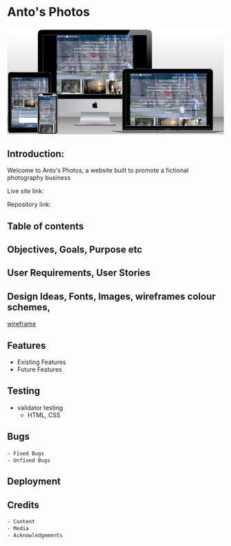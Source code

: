 # Anto's Photos
![Antos Photos techsini mockup](readme-extras/techsini-antosphotos-mockup.jpg)
## Introduction:
Welcome to Anto's Photos, a website built to promote a fictional photography business

Live site link:

Repository link:

## Table of contents
## Objectives, Goals, Purpose etc
## User Requirements, User Stories
## Design Ideas, Fonts, Images,  wireframes colour schemes,
[wireframe](readme-extras/wireframe.pdf)
## Features
  - Existing Features
  - Future Features
## Testing
  - validator testing
    - HTML, CSS
## Bugs
    - Fixed Bugs
    - Unfixed Bugs
## Deployment
## Credits
    - Content
    - Media
    - Acknowledgements




